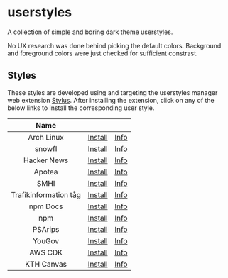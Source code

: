 # userstyles

A collection of simple and boring dark theme userstyles.

No UX research was done behind picking the default colors. Background and
foreground colors were just checked for sufficient constrast.

## Styles

These styles are developed using and targeting the userstyles manager web
extension [Stylus](https://github.com/openstyles/stylus). After installing the
extension, click on any of the below links to install the corresponding user
style.

|         Name          |                                                                                                                   |                               |
| :-------------------: | :---------------------------------------------------------------------------------------------------------------: | :---------------------------: |
|      Arch Linux       |             [Install](https://github.com/aruncveli/userstyles/raw/main/archlinux/archlinux.user.styl)             |       [Info](archlinux)       |
|        snowfl         |                [Install](https://github.com/aruncveli/userstyles/raw/main/snowfl/snowfl.user.styl)                |        [Info](snowfl)         |
|      Hacker News      |            [Install](https://github.com/aruncveli/userstyles/raw/main/hackernews/hackernews.user.styl)            |      [Info](hackernews)       |
|        Apotea         |                [Install](https://github.com/aruncveli/userstyles/raw/main/apotea/apotea.user.styl)                |        [Info](apotea)         |
|         SMHI          |                  [Install](https://github.com/aruncveli/userstyles/raw/main/smhi/smhi.user.styl)                  |         [Info](smhi)          |
| Trafikinformation tåg | [Install](https://github.com/aruncveli/userstyles/raw/main/trafikinformation-tåg/trafikinformation-tåg.user.styl) | [Info](trafikinformation-tåg) |
|       npm Docs        |              [Install](https://github.com/aruncveli/userstyles/raw/main/npm-docs/npm-docs.user.styl)              |       [Info](npm-docs)        |
|          npm          |                   [Install](https://github.com/aruncveli/userstyles/raw/main/npm/npm.user.styl)                   |          [Info](npm)          |
|        PSArips        |               [Install](https://github.com/aruncveli/userstyles/raw/main/psarips/psarips.user.styl)               |        [Info](psarips)        |
|        YouGov         |                [Install](https://github.com/aruncveli/userstyles/raw/main/yougov/yougov.user.styl)                |        [Info](yougov)         |
|        AWS CDK        |               [Install](https://github.com/aruncveli/userstyles/raw/main/aws-cdk/aws-cdk.user.styl)               |        [Info](aws-cdk)        |
|      KTH Canvas       |            [Install](https://github.com/aruncveli/userstyles/raw/main/kth-canvas/kth-canvas.user.styl)            |      [Info](kth-canvas)       |
